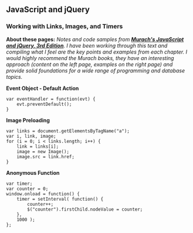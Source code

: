 ## JavaScript and jQuery 

### Working with Links, Images, and Timers

**About these pages:** *Notes and code samples from **[Murach's JavaScript and jQuery, 3rd Edition](https://www.murach.com/shop-books/web-development-books/murach-s-javascript-and-jquery-3rd-edition-detail)**. I have been working through this text and compiling what I feel are the key points and examples from each chapter. I would highly recommend the Murach books, they have an interesting approach (content on the left page, examples on the right page) and provide solid foundations for a wide range of programming and database topics.* 

**Event Object - Default Action**

	var eventHandler = function(evt) {
		evt.preventDefault();
	}

**Image Preloading**

	var links = document.getElementsByTagName("a");
	var i, link, image;
	for (i = 0; i < links.length; i++) {
		link = links[i];
		image = new Image();
		image.src = link.href;
	}

**Anonymous Function**

	var timer;
	var counter = 0;
	window.onload = function() {
		timer = setInterval( function() {
			counter++;
			$("counter").firstChild.nodeValue = counter;
		},
		1000 );
	};